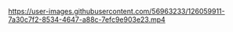 

https://user-images.githubusercontent.com/56963233/126059911-7a30c7f2-8534-4647-a88c-7efc9e903e23.mp4

